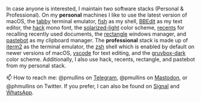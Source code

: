 In case anyone is interested, I maintain two software stacks (Personal & Professional). On my **personal** machines I like to use the 
latest version of macOS, the [tabby](https://github.com/Eugeny/tabby) terminal emulator, [fish](https://github.com/fish-shell/fish-shell) as my shell, 
[BBEdit](https://www.barebones.com/products/bbedit/) as my text editor, the [hack](https://sourcefoundry.org/hack/) mono font, 
the [solarized-light](https://ethanschoonover.com/solarized/) color scheme, [recents](https://recentsapp.com/) for recalling 
recently used documents, the [rectangle](https://github.com/rxhanson/Rectangle) windows manager, and [pastebot](https://www.tapbots.com/pastebot/) 
as my clipboard manager. The **professional** stack is made up of [iterm2](https://iterm2.com/) as the terminal emulator, the [zsh](https://www.zsh.org/) shell which is 
enabled by default on newer versions of macOS, [vscode](https://code.visualstudio.com/) for text editing, and the 
[gruvbox-dark](https://github.com/morhetz/gruvbox-contrib) color scheme. Additionally, I also use hack, recents, rectangle, and 
pastebot from my personal stack.

📫 How to reach me: @pmullins on [Telegram](https://telegram.org/), @pmullins on [Mastodon](https://masthead.social), or @phmullins on 
Twitter. If you prefer, I can also be found on [Signal](https://signal.org/download/) and [WhatsApp](https://www.whatsapp.com/).